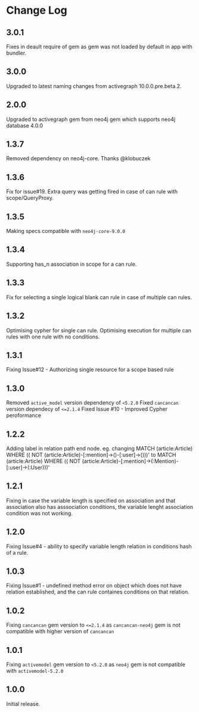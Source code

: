 # Change Log

## 3.0.1

Fixes in deault require of gem as gem was not loaded by default in app with bundler.

## 3.0.0

Upgraded to latest naming changes from activegraph 10.0.0.pre.beta.2.

## 2.0.0

Upgraded to activegraph gem from neo4j gem which supports neo4j database 4.0.0

## 1.3.7

Removed dependency on neo4j-core. Thanks @klobuczek

## 1.3.6

Fix for issue#19. Extra query was getting fired in case of can rule with scope/QueryProxy.

## 1.3.5

Making specs compatible with `neo4j-core-9.0.0` 

## 1.3.4

Supporting has_n association in scope for a can rule.

## 1.3.3

Fix for selecting a single logical blank can rule in case of multiple can rules.

## 1.3.2

Optimising cypher for single can rule.
Optimising execution for multiple can rules with one rule with no conditions.

## 1.3.1

Fixing Issue#12 - Authorizing single resource for a scope based rule

## 1.3.0

Removed `active_model` version dependency of `<5.2.0`
Fixed `cancancan` version dependecy of `<=2.1.4`
Fixed Issue #10 - Improved Cypher peroformance

## 1.2.2

Adding label in relation path end node. eg. changing MATCH (article:Article) WHERE (( NOT (article:Article)-[:mention]->()-[:user]->()))' to MATCH (article:Article) WHERE (( NOT (article:Article)-[:mention]->(:Mention)-[:user]->(:User)))'

## 1.2.1

Fixing in case the variable length is specified on association and that association also has asssociation conditions, the variable lenght association condition was not working.

## 1.2.0

Fixing Issue#4 - ability to specify variable length relation in conditions hash of a rule.

## 1.0.3

Fixing Issue#1 - undefined method error on object which does not have relation established, and the can rule containes conditions on that relation.

## 1.0.2

Fixing `cancancan` gem version to `<=2.1.4` as `cancancan-neo4j` gem is not compatible with higher version of  `cancancan`

## 1.0.1

Fixing `activemodel` gem version to `<5.2.0` as `neo4j` gem is not compatible with `activemodel-5.2.0`

## 1.0.0

Initial release.


